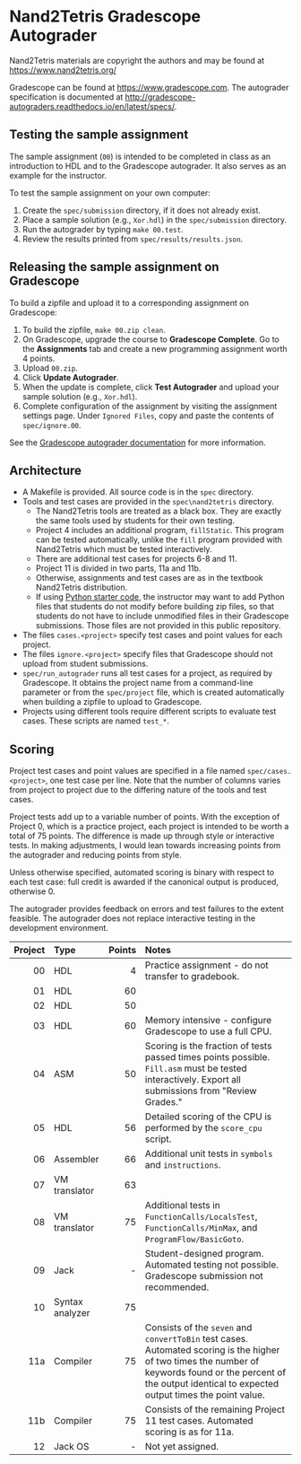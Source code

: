 # Nand2Tetris Gradescope Autograder

Nand2Tetris materials are copyright the authors and may be found at https://www.nand2tetris.org/

Gradescope can be found at https://www.gradescope.com. 
The autograder specification is documented at http://gradescope-autograders.readthedocs.io/en/latest/specs/.

## Testing the sample assignment
The sample assignment (`00`) is intended to be completed in class as an introduction to HDL and to the 
Gradescope autograder. It also serves as an example for the instructor.

To test the sample assignment on your own computer:
1. Create the `spec/submission` directory, if it does not already exist. 
1. Place a sample solution (e.g., `Xor.hdl`) in the `spec/submission` directory.
1. Run the autograder by typing `make 00.test`.
1. Review the results printed from `spec/results/results.json`.

## Releasing the sample assignment on Gradescope
To build a zipfile and upload it to a corresponding assignment on Gradescope:
1. To build the zipfile, `make 00.zip clean`.
1. On Gradescope, upgrade the course to **Gradescope Complete**. Go to the **Assignments** tab and create a new programming assignment worth 4 points.
1. Upload `00.zip`.
1. Click **Update Autograder**.
1. When the update is complete, click **Test Autograder** and upload your sample solution (e.g., `Xor.hdl`).
1. Complete configuration of the assignment by visiting the assignment settings page. Under `Ignored Files`, copy and paste the contents of `spec/ignore.00`.  

See the [Gradescope autograder documentation](https://gradescope-autograders.readthedocs.io/en/latest/) for more information.

## Architecture
* A Makefile is provided. All source code is in the `spec` directory. 
* Tools and test cases are provided in the `spec\nand2tetris` directory.
  * The Nand2Tetris tools are treated as a black box. They are exactly the same tools used by students for their own testing.
  * Project 4 includes an additional program, `fillStatic`. This program can be tested automatically, unlike the `fill` program provided with Nand2Tetris which must be tested interactively.
  * There are additional test cases for projects 6-8 and 11.
  * Project 11 is divided in two parts, 11a and 11b.
  * Otherwise, assignments and test cases are as in the textbook Nand2Tetris distribution.
  * If using [Python starter code](https://github.com/whitmancsfaculty/nand2tetris-startercode), the instructor may want to add Python files that students do not modify before building zip files, so that students do not have to include unmodified files in their Gradescope submissions. Those files are not provided in this public repository.
* The files `cases.<project>` specify test cases and point values for each project.
* The files `ignore.<project>` specify files that Gradescope should not upload from student submissions.
* `spec/run_autograder` runs all test cases for a project, as required by Gradescope. It obtains the project name from a command-line parameter or from the `spec/project` file, which is created automatically when building a zipfile to upload to Gradescope.
* Projects using different tools require different scripts to evaluate test cases. These scripts are named `test_*`.

## Scoring
Project test cases and point values are specified in a file named `spec/cases.<project>`, one test case per line.
Note that the number of columns varies from project to project due to the differing nature of the tools and test cases.

Project tests add up to a variable number of points. 
With the exception of Project 0, which is a practice project, each project is intended to be worth a total of 75 points. 
The difference is made up through style or interactive tests.
In making adjustments, I would lean towards increasing points from the autograder and reducing points from style.

Unless otherwise specified, automated scoring is binary with respect to each test case: full credit is awarded if the canonical output is produced, otherwise 0.

The autograder provides feedback on errors and test failures to the extent feasible. 
The autograder does not replace interactive testing in the development environment.
  
| Project | Type | Points | Notes |
| ------: | :----------- | -----: | :-----|
|      00 | HDL          |      4 | Practice assignment - do not transfer to gradebook.
|      01 | HDL          |     60 |
|      02 | HDL          |     50 | 
|      03 | HDL          |     60 | Memory intensive - configure Gradescope to use a full CPU.
|      04 | ASM          |     50 | Scoring is the fraction of tests passed times points possible. `Fill.asm` must be tested interactively. Export all submissions from "Review Grades."  
|      05 | HDL          |     56 | Detailed scoring of the CPU is performed by the `score_cpu` script.
|      06 | Assembler    |     66 | Additional unit tests in `symbols` and `instructions`. 
|      07 | VM translator|     63 |
|      08 | VM translator|     75 | Additional tests in `FunctionCalls/LocalsTest`, `FunctionCalls/MinMax`, and `ProgramFlow/BasicGoto`. 
|      09 | Jack         |      - | Student-designed program. Automated testing not possible. Gradescope submission not recommended.
|      10 | Syntax analyzer |  75 |
|     11a | Compiler     |     75 | Consists of the `seven` and `convertToBin` test cases. Automated scoring is the higher of two times the number of keywords found or the percent of the output identical to expected output times the point value.
|     11b | Compiler     |     75 | Consists of the remaining Project 11 test cases. Automated scoring is as for 11a.
|      12 | Jack OS      |      - | Not yet assigned.

